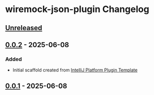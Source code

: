<!-- Keep a Changelog guide -> https://keepachangelog.com -->

# wiremock-json-plugin Changelog

## [Unreleased]

## [0.0.2] - 2025-06-08

### Added

- Initial scaffold created from [IntelliJ Platform Plugin Template](https://github.com/JetBrains/intellij-platform-plugin-template)

## [0.0.1] - 2025-06-08

[Unreleased]: https://github.com/onBass-naga/wiremock-json/compare/v0.0.2...HEAD
[0.0.2]: https://github.com/onBass-naga/wiremock-json/compare/v0.0.1...v0.0.2
[0.0.1]: https://github.com/onBass-naga/wiremock-json/commits/v0.0.1
